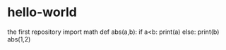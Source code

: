 # hello-world
the first repository
import math
def abs(a,b):
    if a<b:
    print(a)
    else:
    print(b)
abs(1,2)
